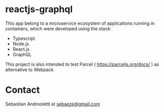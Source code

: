 # reactjs-graphql

This app belong to a microservice ecosystem of applications running in containers, which were developed using the stack:
- Typescript
- Node.js
- React.js
- GraphQL

This project is also intended to test Parcel ( https://parceljs.org/docs/ ) as alternative to Webpack


# Contact

Sebastian Andreoletti at sebaeze@gmail.com
